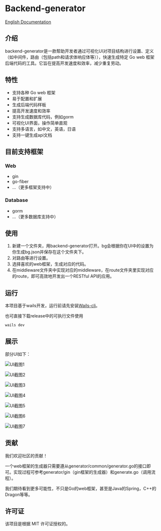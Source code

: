 # Backend-generator

[English Documentation](README.md)

## 介绍

backend-generator是一款帮助开发者通过可视化UI对项目结构进行设置、定义（如中间件，路由（包括path和请求体响应体等）），快速生成特定 Go web 框架后端代码的工具。它旨在提高开发速度和效率，减少重复劳动。

## 特性

- 支持各种 Go web 框架
- 易于配置和扩展
- 生成后端代码样板
- 提高开发速度和效率
- 支持生成数据库代码，例如gorm
- 可视化UI界面，操作简单直观
- 支持多语言，如中文，英语，日语
- 支持一键生成api文档

## 目前支持框架

### Web

- gin
- go-fiber
- ...（更多框架支持中）

### Database

- gorm
- ...（更多数据库支持中）

## 使用

1. 新建一个文件夹，用backend-generator打开。bg会根据你在UI中的设置为你生成bg.json并保存在这个文件夹下。
2. 对路由等进行设置。
3. 选择喜欢的web框架，生成对应的代码。
4. 在middleware文件夹中实现对应的middleware，在route文件夹里实现对应的route，即可高效地开发出一个RESTful API的应用。

## 运行

本项目基于wails开发，运行前请先安装[Wails-cli](https://wails.io/docs/gettingstarted/installation)。

也可直接下载release中的可执行文件使用

```bash
wails dev
```

## 展示

部分UI如下：

![UI截图1](image/zh-1.png)

![UI截图2](image/zh-2.png)

![UI截图3](image/zh-3.png)

![UI截图4](image/zh-4.png)

![UI截图5](image/zh-5.png)

![UI截图6](image/zh-6.png)

![UI截图7](image/zh-7.png)

## 贡献

我们欢迎社区的贡献！

一个web框架的生成器只需要遵从generator/common/generator.go的接口即可。实现过程可参考generator/gin（gin框架的生成器）和generate.go（调用流程）。

我们期待看到更多可能性，不只是Go的web框架，甚至是Java的Spring，C++的Dragon等等。

## 许可证

该项目是根据 MIT 许可证授权的。